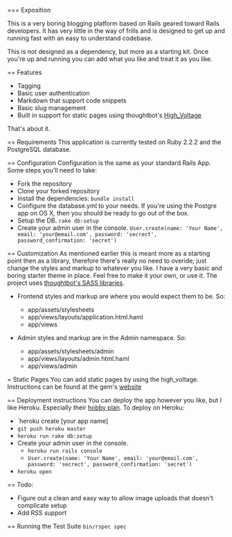 === Exposition

This is a very boring blogging platform based on Rails geared toward Rails developers. It has very little in the way of frills and is designed to get up and running fast with an easy to understand codebase. 

This is not designed as a dependency, but more as a starting kit. Once you're up and running you can add what you like and treat it as you like.

== Features
* Tagging
* Basic user authentication
* Markdown that support code snippets
* Basic slug management
* Built in support for static pages using thoughtbot's [High_Voltage](http://thoughtbot.github.io/high_voltage/ "High Voltage")

That's about it.

== Requirements
This application is currently tested on Ruby 2.2.2 and the PostgreSQL database.

== Configuration
Configuration is the same as your standard Rails App. Some steps you'll need to take:

* Fork the repository
* Clone your forked repository
* Install the dependencies: `bundle install`
* Configure the database.yml to your needs. If you're using the Postgre app on OS X, then you should be ready to go out of the box.
* Setup the DB. `rake db:setup`
* Create your admin user in the console. `User.create(name: 'Your Name', email: 'your@email.com', password: 'secrect', password_confirmation: 'secret')`

== Customization
As mentioned earlier this is meant more as a starting point then as a library, therefore there's really no need to overide; just change the styles and markup to whatever you like. I have a very basic and boring starter theme in place. Feel free to make it your own, or use it. The project uses [thoughtbot's SASS libraries](http://bourbon.io/ "Bourbon").

* Frontend styles and markup are where you would expect them to be. So:
  * app/assets/stylesheets
  * app/views/layouts/application.html.haml
  * app/views

* Admin styles and markup are in the Admin namespace. So:
  * app/assets/stylesheets/admin
  * app/views/layouts/admin.html.haml
  * app/views/admin

= Static Pages
You can add static pages by using the high_voltage. Instructions can be found at the gem's [website](http://thoughtbot.github.io/high_voltage/ "High Voltage")

== Deployment instructions
You can deploy the app however you like, but I like Heroku. Especially their [hobby plan](https://www.heroku.com/pricing "Heroku Pricing"). To deploy on Heroku:

* `heroku create [your app name]
* `git push heroku master`
* `heroku run rake db:setup`
* Create your admin user in the console.
  * `heroku run rails console`
  * `User.create(name: 'Your Name', email: 'your@email.com', password: 'secrect', password_confirmation: 'secret')`
* `heroku open`

== Todo:
* Figure out a clean and easy way to allow image uploads that doesn't complicate setup
* Add RSS support

== Running the Test Suite
`bin/rspec spec`

